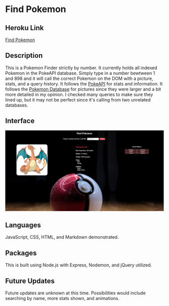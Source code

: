 # Find Pokemon

## Heroku Link

[Find Pokemon](https://find-pokemon-1.herokuapp.com/)

## Description

This is a Pokemon Finder strictly by number. It currently holds all indexed Pokemon in the PokeAPI database. Simply type in a number bewtween 1 and 898 and it will call the correct Pokemon on the DOM with a picture, stats, and a query history. It follows the [PokeAPI](https://pokeapi.co/) for stats and information. It follows the [Pokemon Database](https://pokemondb.net/) for pictures since they were larger and a bit more detailed in my opinion. I checked many queries to make sure they lined up, but it may not be perfect since it's calling from two unrelated databases.

## Interface

![wireframe](./server/public/images/wireframe.png)

## Languages

JavaScript, CSS, HTML, and Markdown demonstrated.

## Packages

This is built using Node.js with Express, Nodemon, and jQuery utilized.

## Future Updates

Future updates are unknown at this time. Possibilities would include searching by name, more stats shown, and animations.
